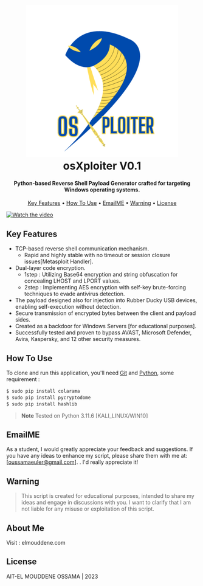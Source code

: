 
<h1 align="center">
  <br>
  <a href="https://github.com/OssamaN7/OsXploiter"><img src="https://raw.githubusercontent.com/OssamaN7/OsXploiter/main/logo/Os.png" alt="osxploiter" width="400"></a>
  <br>
  osXploiter V0.1
  <br>
</h1>
<h4 align="center">Python-based Reverse Shell Payload Generator crafted for targeting Windows operating systems. </h4>



<p align="center">
  <a href="#key-features">Key Features</a> •
  <a href="#how-to-use">How To Use</a> •
  <a href="#warning">EmailME</a> •
  <a href="#warning">Warning</a> •
  <a href="#license">License</a>
</p>

[![Watch the video](https://img.youtube.com/vi/T-D1KVIuvjA/maxresdefault.jpg)](https://youtu.be/T-D1KVIuvjA)

## Key Features

* TCP-based reverse shell communication mechanism.
  - Rapid and highly stable with no timeout or session closure issues[Metasploit Handler].
* Dual-layer code encryption.
  - 1step : Utilizing Base64 encryption and string obfuscation for concealing LHOST and LPORT values.
  - 2step : Implementing AES encryption with self-key brute-forcing techniques to evade antivirus detection.
* The payload designed also for injection into Rubber Ducky USB devices, enabling self-execution without detection.
* Secure transmission of encrypted bytes between the client and payload sides.
* Created as a backdoor for Windows Servers [for educational purposes].
* Successfully tested and proven to bypass AVAST, Microsoft Defender, Avira, Kaspersky, and 12 other security measures.


## How To Use

To clone and run this application, you'll need [Git](https://git-scm.com) and [Python]((https://www.python.org/)), some requirement :

```bash
$ sudo pip install colarama
$ sudo pip install pycryptodome
$ sudo pip install hashlib
```



> **Note**
> Tested on Python 3.11.6 [KALI_LINUX/WIN10]



## EmailME

As a student, I would greatly appreciate your feedback and suggestions. If you have any ideas to enhance my script, please share them with me at: [oussamaeuler@gmail.com].
. I'd really appreciate it!

## Warning 
> This script is created for educational purposes, intended to share my ideas and engage in discussions with you. I want to clarify that I am not liable for any misuse or exploitation of this script.


## About Me 

Visit : elmouddene.com

## License

AIT-EL MOUDDENE OSSAMA | 2023 




